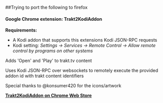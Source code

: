 ##Trying to port the following to firefox

#### Google Chrome extension: Trakt2KodiAddon

**Requirements:**

* A Kodi addon that supports this extensions Kodi JSON-RPC requests
* Kodi setting: _Settings -> Services -> Remote Control -> Allow remote control by programs on other systems_

Adds 'Open' and 'Play' to trakt.tv content

Uses Kodi JSON-RPC over websockets to remotely execute the provided addon id with trakt content identifiers

Special thanks to @konsumer420 for the icons/artwork

[**Trakt2KodiAddon on Chrome Web Store**](https://chrome.google.com/webstore/detail/trakt2kodiaddon/ibhhcpgcnpddmbpnidenoncilcjognga)
